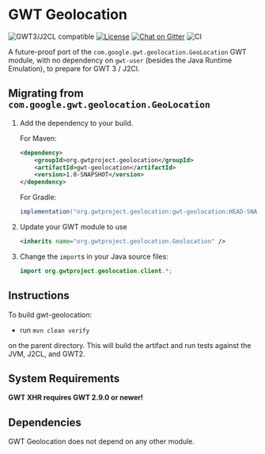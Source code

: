 # GWT Geolocation

![GWT3/J2CL compatible](https://img.shields.io/badge/GWT3/J2CL-compatible-brightgreen.svg)  [![License](https://img.shields.io/:license-apache-blue.svg)](http://www.apache.org/licenses/LICENSE-2.0.html) [![Chat on Gitter](https://badges.gitter.im/hal/elemento.svg)](https://gitter.im/gwtproject/gwt-modules) ![CI](https://github.com/gwtproject/gwt-geolocation/workflows/CI/badge.svg)

A future-proof port of the `com.google.gwt.geolocation.GeoLocation` GWT module, with no dependency on `gwt-user` (besides the Java Runtime Emulation), to prepare for GWT 3 / J2Cl.

##  Migrating from `com.google.gwt.geolocation.GeoLocation`

1. Add the dependency to your build.

   For Maven:

   ```xml
   <dependency>
       <groupId>org.gwtproject.geolocation</groupId>
       <artifactId>gwt-geolocation</artifactId>
       <version>1.0-SNAPSHOT</version>
   </dependency>
   ```

   For Gradle:

   ```gradle
   implementation("org.gwtproject.geolocation:gwt-geolocation:HEAD-SNAPSHOT")
   ```

2. Update your GWT module to use

   ```xml
   <inherits name="org.gwtproject.geolocation.Geolocation" />
   ```

3. Change the `import`s in your Java source files:

   ```java
   import org.gwtproject.geolocation.client.*;
   ```

## Instructions

To build gwt-geolocation:

* run `mvn clean verify`

on the parent directory. This will build the artifact and run tests against the JVM, J2CL, and GWT2.

## System Requirements

**GWT XHR requires GWT 2.9.0 or newer!**


## Dependencies

GWT Geolocation does not depend on any other module.



